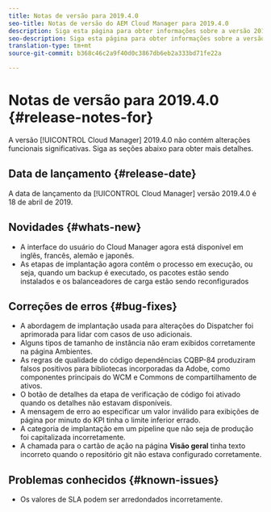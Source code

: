 ```yaml
---
title: Notas de versão para 2019.4.0
seo-title: Notas de versão do AEM Cloud Manager para 2019.4.0
description: Siga esta página para obter informações sobre a versão 2019.4.0 do Cloud Manager.
seo-description: Siga esta página para obter informações sobre a versão 2019.4.0 do AEM Cloud Manager.
translation-type: tm+mt
source-git-commit: b368c46c2a9f40d0c3867db6eb2a333bd71fe22a

---
```



# Notas de versão para 2019.4.0 {#release-notes-for}

A versão [!UICONTROL Cloud Manager] 2019.4.0 não contém alterações funcionais significativas. Siga as seções abaixo para obter mais detalhes.

## Data de lançamento {#release-date}

A data de lançamento da [!UICONTROL Cloud Manager] versão 2019.4.0 é 18 de abril de 2019.

## Novidades {#whats-new}

* A interface do usuário do Cloud Manager agora está disponível em inglês, francês, alemão e japonês.
* As etapas de implantação agora contêm o processo em execução, ou seja, quando um backup é executado, os pacotes estão sendo instalados e os balanceadores de carga estão sendo reconfigurados

## Correções de erros {#bug-fixes}

* A abordagem de implantação usada para alterações do Dispatcher foi aprimorada para lidar com casos de uso adicionais.
* Alguns tipos de tamanho de instância não eram exibidos corretamente na página Ambientes.
* As regras de qualidade do código dependências CQBP-84 produziram falsos positivos para bibliotecas incorporadas da Adobe, como componentes principais do WCM e Commons de compartilhamento de ativos.
* O botão de detalhes da etapa de verificação de código foi ativado quando os detalhes não estavam disponíveis.
* A mensagem de erro ao especificar um valor inválido para exibições de página por minuto do KPI tinha o limite inferior errado.
* A categoria de implantação em um pipeline que não seja de produção foi capitalizada incorretamente.
* A chamada para o cartão de ação na página **Visão geral** tinha texto incorreto quando o repositório git não estava configurado corretamente.

## Problemas conhecidos {#known-issues}

* Os valores de SLA podem ser arredondados incorretamente.
